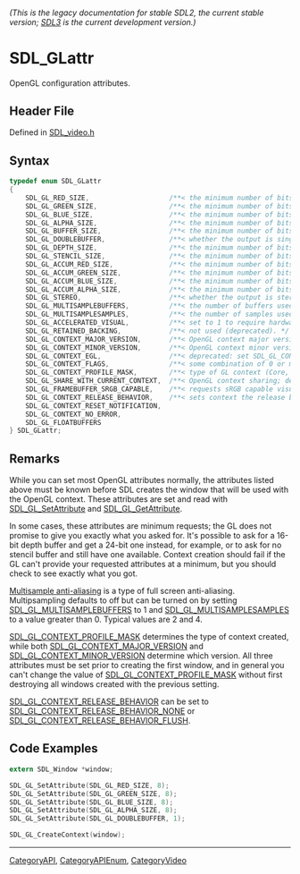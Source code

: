 ###### (This is the legacy documentation for stable SDL2, the current stable version; [SDL3](https://wiki.libsdl.org/SDL3/) is the current development version.)
# SDL_GLattr

OpenGL configuration attributes.

## Header File

Defined in [SDL_video.h](https://github.com/libsdl-org/SDL/blob/SDL2/include/SDL_video.h)

## Syntax

```c
typedef enum SDL_GLattr
{
    SDL_GL_RED_SIZE,                    /**< the minimum number of bits for the red channel of the color buffer; defaults to 3. */
    SDL_GL_GREEN_SIZE,                  /**< the minimum number of bits for the green channel of the color buffer; defaults to 3. */
    SDL_GL_BLUE_SIZE,                   /**< the minimum number of bits for the blue channel of the color buffer; defaults to 2. */
    SDL_GL_ALPHA_SIZE,                  /**< the minimum number of bits for the alpha channel of the color buffer; defaults to 0. */
    SDL_GL_BUFFER_SIZE,                 /**< the minimum number of bits for frame buffer size; defaults to 0. */
    SDL_GL_DOUBLEBUFFER,                /**< whether the output is single or double buffered; defaults to double buffering on. */
    SDL_GL_DEPTH_SIZE,                  /**< the minimum number of bits in the depth buffer; defaults to 16. */
    SDL_GL_STENCIL_SIZE,                /**< the minimum number of bits in the stencil buffer; defaults to 0. */
    SDL_GL_ACCUM_RED_SIZE,              /**< the minimum number of bits for the red channel of the accumulation buffer; defaults to 0. */
    SDL_GL_ACCUM_GREEN_SIZE,            /**< the minimum number of bits for the green channel of the accumulation buffer; defaults to 0. */
    SDL_GL_ACCUM_BLUE_SIZE,             /**< the minimum number of bits for the blue channel of the accumulation buffer; defaults to 0. */
    SDL_GL_ACCUM_ALPHA_SIZE,            /**< the minimum number of bits for the alpha channel of the accumulation buffer; defaults to 0. */
    SDL_GL_STEREO,                      /**< whether the output is stereo 3D; defaults to off. */
    SDL_GL_MULTISAMPLEBUFFERS,          /**< the number of buffers used for multisample anti-aliasing; defaults to 0. */
    SDL_GL_MULTISAMPLESAMPLES,          /**< the number of samples used around the current pixel used for multisample anti-aliasing. */
    SDL_GL_ACCELERATED_VISUAL,          /**< set to 1 to require hardware acceleration, set to 0 to force software rendering; defaults to allow either. */
    SDL_GL_RETAINED_BACKING,            /**< not used (deprecated). */
    SDL_GL_CONTEXT_MAJOR_VERSION,       /**< OpenGL context major version. */
    SDL_GL_CONTEXT_MINOR_VERSION,       /**< OpenGL context minor version. */
    SDL_GL_CONTEXT_EGL,                 /**< deprecated: set SDL_GL_CONTEXT_PROFILE_MASK to SDL_GL_CONTEXT_PROFILE_ES to enable instead. */
    SDL_GL_CONTEXT_FLAGS,               /**< some combination of 0 or more of elements of the SDL_GLcontextFlag enumeration; defaults to 0. */
    SDL_GL_CONTEXT_PROFILE_MASK,        /**< type of GL context (Core, Compatibility, ES). See SDL_GLprofile; default value depends on platform. */
    SDL_GL_SHARE_WITH_CURRENT_CONTEXT,  /**< OpenGL context sharing; defaults to 0. */
    SDL_GL_FRAMEBUFFER_SRGB_CAPABLE,    /**< requests sRGB capable visual; defaults to 0. (>= SDL 2.0.1) */
    SDL_GL_CONTEXT_RELEASE_BEHAVIOR,    /**< sets context the release behavior; defaults to 1. (>= SDL 2.0.4) */
    SDL_GL_CONTEXT_RESET_NOTIFICATION,
    SDL_GL_CONTEXT_NO_ERROR,
    SDL_GL_FLOATBUFFERS
} SDL_GLattr;
```

## Remarks

While you can set most OpenGL attributes normally, the attributes listed
above must be known before SDL creates the window that will be used with
the OpenGL context. These attributes are set and read with
[SDL_GL_SetAttribute](SDL_GL_SetAttribute) and
[SDL_GL_GetAttribute](SDL_GL_GetAttribute).

In some cases, these attributes are minimum requests; the GL does not
promise to give you exactly what you asked for. It's possible to ask for a
16-bit depth buffer and get a 24-bit one instead, for example, or to ask
for no stencil buffer and still have one available. Context creation should
fail if the GL can't provide your requested attributes at a minimum, but
you should check to see exactly what you got.


[Multisample anti-aliasing](http://en.wikipedia.org/wiki/Multisample_anti-aliasing)
is a type of full screen anti-aliasing. Multipsampling defaults to off but
can be turned on by setting
[SDL_GL_MULTISAMPLEBUFFERS](SDL_GL_MULTISAMPLEBUFFERS) to 1 and
[SDL_GL_MULTISAMPLESAMPLES](SDL_GL_MULTISAMPLESAMPLES) to a value greater
than 0. Typical values are 2 and 4.

[SDL_GL_CONTEXT_PROFILE_MASK](SDL_GL_CONTEXT_PROFILE_MASK) determines the
type of context created, while both
[SDL_GL_CONTEXT_MAJOR_VERSION](SDL_GL_CONTEXT_MAJOR_VERSION) and
[SDL_GL_CONTEXT_MINOR_VERSION](SDL_GL_CONTEXT_MINOR_VERSION) determine
which version. All three attributes must be set prior to creating the first
window, and in general you can't change the value of
[SDL_GL_CONTEXT_PROFILE_MASK](SDL_GL_CONTEXT_PROFILE_MASK) without first
destroying all windows created with the previous setting.

[SDL_GL_CONTEXT_RELEASE_BEHAVIOR](SDL_GL_CONTEXT_RELEASE_BEHAVIOR) can be
set to
[SDL_GL_CONTEXT_RELEASE_BEHAVIOR_NONE](SDL_GL_CONTEXT_RELEASE_BEHAVIOR_NONE)
or
[SDL_GL_CONTEXT_RELEASE_BEHAVIOR_FLUSH](SDL_GL_CONTEXT_RELEASE_BEHAVIOR_FLUSH).

## Code Examples

```c
extern SDL_Window *window;

SDL_GL_SetAttribute(SDL_GL_RED_SIZE, 8);
SDL_GL_SetAttribute(SDL_GL_GREEN_SIZE, 8);
SDL_GL_SetAttribute(SDL_GL_BLUE_SIZE, 8);
SDL_GL_SetAttribute(SDL_GL_ALPHA_SIZE, 8);
SDL_GL_SetAttribute(SDL_GL_DOUBLEBUFFER, 1);

SDL_GL_CreateContext(window);
```

----
[CategoryAPI](CategoryAPI), [CategoryAPIEnum](CategoryAPIEnum), [CategoryVideo](CategoryVideo)

